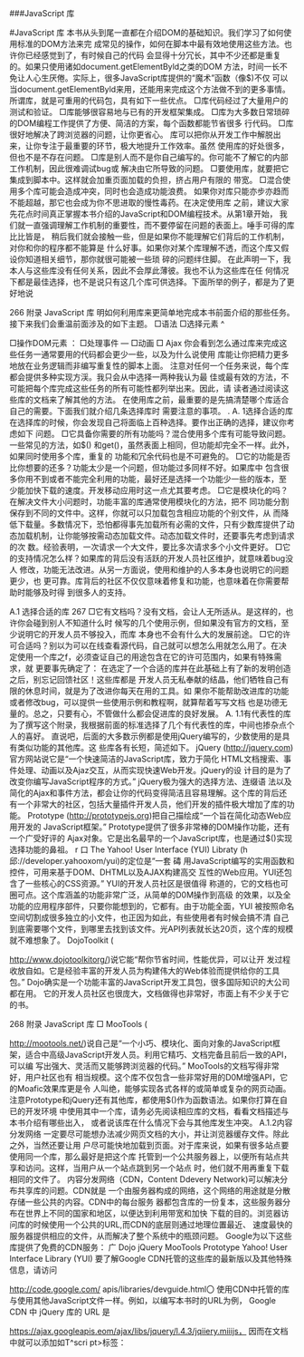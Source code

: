 ###JavaScript 库


#JavaScript 库
本书从头到尾一直都在介绍DOM的基础知识。我们学习了如何使用标准的DOM方法来完 成常见的操作，如何在脚本中最有效地使用这些方法。也许你已经感觉到了，有时候自己的代码 会显得十分冗长，其中不少还都是重复的。如果只使用诸如document.getElementByld之类的DOM 方法，时间一长不免让人心生厌倦。实际上，很多JavaScript库提供的“魔术”函数（像$)不仅 可以当document.getElementByld来用，还能用来完成这个方法做不到的更多事情。
所谓库，就是可重用的代码包，具有如下一些优点。
□库代码经过了大量用户的测试和验证。
□库能够很容易地与已有的开发框架集成。
□库为大多数日常琐碎的DOM编程工作提供了方便、简洁的方案，每个函数都能节省很多 行代码。
□库很好地解决了跨浏览器的问题，让你更省心。
库可以把你从开发工作中解脱出来，让你专注于最重要的环节，极大地提升工作效率。虽然 使用库的好处很多，但也不是不存在问题。
□库是别人而不是你自己编写的。你可能不了解它的内部工作机制，因此很难调试bug或 解决由它所导致的问题。
□要使用库，就要把它集成到脚本中。这样就会加重页面加载的负担，挤占用户有限的 带宽。
□混合使用多个库可能会造成冲突，同时也会造成功能浪费。
如果你对库只能亦步亦趋而不能超越，那它也会成为你不思进取的慢性毒药。在决定使用库 之前，建议大家先花点时间真正掌握本书介绍的JavaScript和DOM编程技术。从第1章开始， 我们就一直强调理解工作机制的重要性，而不要停留在问题的表面上。唾手可得的库比比皆是， 稍后我们就会接触一些，但是如果你不能理解它们背后的工作机制，对你和你的程序都不能算是 什么好事。如果你对某个库理解不透，而这个库又假设你知道相关细节，那你就很可能被一些琐 碎的问题绊住脚。
在此声明一下，我本人与这些库没有任何关系，因此不会厚此薄彼。我也不认为这些库在任 何情况下都是最佳选择，也不是说只有这几个库可供选择。下面所举的例子，都是为了更好地说

266 附录 JavaScript 库
明如何利用库来更简单地完成本书前面介绍的那些任务。
接下来我们会重温前面涉及的如下主题。
□语法
□选择元素	^


□操作DOM元素	：
□处理事件	—
□动画 □ Ajax
你会看到怎么通过库来完成这些任务一通常要用的代码都会更少一些，以及为什么说使用 库能让你把精力更多地放在业务逻辑而非编写重复性的脚本上面。
注意对任何一个任务来说，每个库都会提供多种实现方渓。我只会从中选择一两种我认为最 佳或最有效的方法，不可能把每个库完成这些任务的所有可能性都列举出来。因此，请 读者通过阅读这些库的文档来了解其他的方法。
在使用库之前，最重要的是先搞清楚哪个库适合自己的需要。下面我们就介绍几条选择库时 需要注意的事项。	.
A. 1选择合适的库
在选择库的时候，你会发现自己将面临上百种选择。要作出正确的选择，建议你考虑如下 问题。
□它具备你需要的所有功能吗？混合使用多个库有可能导致问题。一些常见的方法，如$() 和get()，虽然表面上相同，但功能却完全不一样。此外，如果同时使用多个库，重复的 功能和冗余代码也是不可避免的。
□它的功能是否比你想要的还多？功能太少是一个问题，但功能过多同样不好。如果库中 包含很多你用不到或者不能完全利用的功能，最好还是选择一个功能少一些的版本，至 少能加快下载的速度。开发移动应用时这一点尤其要考虑。
□它是模块化的吗？在解决文件大小问题时，功能丰富的库通常使用模块化的方法，把不 同功能分割保存到不同的文件中。这样，你就可以只加载包含相应功能的个别文件，从 而降低下载量。多数情况下，恐怕都得事先加载所有必需的文件，只有少数库提供了动 态加载机制，让你能够按需动态加载文件。动态加载文件时，还要事先考虑到请求的次 数。经验表明，一次请求一个大文件，要比多次请求多个小文件更好。
□它的支持情况怎么样？如果库的背后没有活跃的开发人员社区维护，就意味着bug没人 修改，功能无法改进。从另一方面说，使用和维护的人多本身也说明它的问题更少，也 更可靠。库背后的社区不仅仅意味着修复和功能，也意味着在你需要帮助时能够及时得 到很多人的支持。

A.1 选择合适的库	267
□它有文档吗？没有文档，会让人无所适从。是这样的，也许你会碰到别人不知道什么时 候写的几个使用示例，但如果没有官方的文档，至少说明它的开发人员不够投入，而库 本身也不会有什么大的发展前途。
□它的许可合适吗？别以为可以在线查看源代码，自己就可以想怎么用就怎么用了。在决 定使用一个库之f，必须查证自己的用途包含在它的许可范围内，如果有特殊需求，就 更要事先确定了：
在选定了一个合适的库并在此基础上有了新的发明创造之后，别忘记回馈社区！这些库都是 开发人员无私奉献的结晶，他们牺牲自己有限的休息时间，就是为了改进你每天在用的工具。如 果你不能帮助改进库的功能或者修改bug，可以提供一些使用示例和教程啊，就算帮着写写文档 也是功德无量的。总之，只要有心，不管做什么都会促进库的良好发展。
A. 1.1有代表性的库
为了撰写这个附录，我根据前面的标准选择了几个有代表性的库，中间也掺杂点个人的喜好。 直说吧，后面的大多数示例都是使用jQuery编写的，少数使用的是具有类似功能的其他库。这 些库各有长短，简述如下。
jQuery (http://jquery.com)官方网站说它是“一个快速简洁的JavaScript库，致力于简化 HTML文档搜索、事件处理、动画以及Ajaz交互，从而实现快速Web开发。jQuery的设 计目的是为了改变你编写JavaScript程序的方式。” jQuery极为强大的选择方法、连缀语 法以及简化的Ajax和事件方法，都会让你的代码变得简洁且容易理解。这个库的背后还 有一个非常大的社区，包括大量插件开发人员，他们开发的插件极大增加了库的功能。
Prototype (http://prototypejs.org)把自己描绘成“一个旨在简化动态Web应用开发的 JavaScript框架。” Prototype提供了很多非常棒的D0M操作功能，还有一个广受好评的 Ajax对象。它是出名最早的一个JavaScript库，也是通过$()实现选择功能的鼻祖。
r
口 The Yahoo! User Interface (YUI) Libraty (h邱://developer.yahooxom/yui)的定位是“一套
碡
用JavaScript编写的实用函数和控件，可用来基于DOM、DHTML以及AJAX构建高交 互性的Web应用。YUI还包含了一些核心的CSS资源。” YUI的开发人员社区是很值得 称道的，它的文档也可圈可点。这个库涵盖的功能非常广泛，从简单的D0M操作到高级 的效果，以及全功能的应用程序部件，只要你能想到的，它都有。由于功能全面，YUI 被按照命名空间切割成很多独立的小文件，也正因为如此，有些使用者有时候会搞不清 自己到底需要哪个文件，到哪里去找到该文件。光API列表就长达20页，这个库的规模 就不难想象了。
DojoToolkit (

http://www.dojotoolkitorg/)说它能“帮你节省时间，性能优异，可以让开 发过程收放自如。它是经验丰富的开发人员为构建伟大的Web体验而提供给你的工具 包。” Dojo确实是一个功能丰富的JavaScript开发工具包，很多国际知识的大公司都在用。 它的开发人员社区也很庞大，文档做得也非常好，市面上有不少关于它的书。

268 附录 JavaScript 库
□ MooTools (

http://mootools.net/)说自己是“一个小巧、模块化、面向对象的JavaScript框 架，适合中高级JavaScript开发人员。利用它精巧、文档完备且前后一致的API，可以编 写出强大、灵活而又能够跨浏览器的代码。” MooTools的文档写得非常好，用户社区也有 相当规模。这个库不仅包含一些非常好用的D0M增强API，它的Moafic效果库更是令 人叫绝，能够实现各式各样的或简单或复杂的网页动画。
注意Prototype和jQuery还有其他库，都使用$()作为函数语法。如果你打算在自已的开发环境 中使用其中一个库，请务必先阅读相应库的文档，看看文档描述与本书介绍有哪些出入， 或者说该库在什么情况下会与其他库发生冲突。
A.1.2内容分发网络
一定要尽可能想办法减少网页文档的大小，并让浏览器缓存文件。除此之外，当然还要让用 户尽可能快地加载到页面。对于库来说，如果有很多站点要使用同一个库，那么最好是把这个库 托管到一个公共服务器上，以便所有站点共享和访问。这样，当用户从一个站点跳到另一个站点 时，他们就不用再重复下载相同的文件了。
内容分发网络（CDN，Content Ddevery Network)可以解决分布共享库的问题。CDN就是 一个由服务器构成的网络，这个网络的用途就是分散存储一些公共的内容。CDN中的每台服务 器都包含库的一份复本，这些服务器分布在世界上不同的国家和地区，以便达到利用带宽和加快 下载的目的。浏览器访问库的时候使用一个公共的URL,而CDN的底层则通过地理位置最近、 速度最快的服务器提供相应的文件，从而解决了整个系统中的瓶颈问题。
Google为以下这些库提供了免费的CDN服务：
广
Dojo
jQuery
MooTools
Prototype
Yahoo! User Interface Library (YUI)
要了解Google CDN托管的这些库的最新版以及其他特殊信息，请访问

http://code.google.com/ apis/libraries/devguide.html〇
使用CDN中托管的库与使用其他JavaScript文件一样。例如，以编写本书时的URL为例， Google CDN 中 jQuery 库的 URL 是 

https://ajax.googleapis.eom/ajax/libs/jquery/l.4.3/jqiiery.miiijs，
因而在文档中就可以添加如T^scri pt>标签：
<script src="

https://ajax.googleapis.com/ajax/libs/jquery/
^ i.4.3/jquery.min.js,!x/script>
如果你觉得仅仅依赖Google或其他CDN不保险，可以再提供一个后备〈script〉标签，以便 在CDN不可用时从本地服务器下载相应文件。方法很简单，无非就是先检测一下相应对象是否

A.2 语法 269
存在，如果不存在就添加加载本地文件的<5(：「1 pt>标签：
〈script src=nhttps://ajax^googleapis.com/ajax/libs/jquery/
l.4.3/jquery^min^ jsflx/script>
<script>!window•jQuery && document•write(unescape(f%BC	1
script src=nscripts/jquery-l•4.3•mirLjs"%3E%3C/script%3E’））</script>
注意这个方法使用document.write在jQuery库没有创建全局window.jQuery对象的情况下洛加 一个<script>标签。本附录中使用的$函数，其实就是对专有的jQuery对象的简写别名。
有了后备代码后，即便CDN的服务器出了问题，也不会连累你的网站了。
A.2语法
在展示具体的示例之前，应该先介绍一些很多库都采用的语法。
注意jQuery、Prototype、MooTools及其他很多库，都把$()函数作为其选择器方法的简写。因 此，在本附录中使用$()会让示例代码更通用一些。不过，也要注意，虽然调用这个函数 的语法形式相似，但不同的库在底层创建的对象则迥然不同。要了解具体的$函数的工作 原理，请查看相应库的文档。
多数库都支持以点将方法连缀起来的语法，也就是通过点操作符把多个方法调用连接成一行 代码；就像我们前面针对getElementByld用过的一样：
document•getElementByld(!example1)♦nodeName;
在jQuery之类的库中，方法连缀是一种特色，这些库特意设计了相应的方法，以便通过连 缀的形式将复杂的脚本连缀成简短的代码。使用这些库时，一行脚本完成多项操作是司空见惯的。 举个例子，使用jQuery先删除文档中所有段落的一个类名，然后再为它们添加另一个类名，可 以这样来写：
$(^§ ).removeClass(,classFoo, ).addClass(,classBar,);
与第9章的那个添加类名的函数相比，这行代码可是清晰多了。稍后我们还会介绍有关$(V) 选择器的更多信息。
另一个语法是迭代。不少库都提供了方便对元素列表进行操作的循环结构，而连缀语法则为 此提供了一种一目了然的方式。
仍以jQuery为例，对于下面这个第3章示例中的循环：
var items = document.getElementsByTagName(,rliff); for (var i=0; i < items•length; i++) { alert(typeof items[i])j
}
使用jQuery的each方法可以写成：

270 附录 JavaScript 库
$(1li1).each(function(i){
alert( typeof this );
});
jQuery的each方法以及其他循环方法，会基于列表中的每个元素来执行一个回调函数。这 个回调函数只接收元素在列表中的索引作为参数，并在当前节点的上下文中执行，因此这个例子 中的this引用的就是每个11元素自身。
了解库的基本语法之后，下面就来看一看选择元素。
A.3选择元素
到目前为止，你已经知道怎么使用内置的D0M方法getElementByld、getElementsByTagName 以及getElementsByClassName，来分别通过ID、标签和类名来选择元素了。
能通过ID选择元素很方便，但如果能使用各种CSS选择器来选择元素不是更好吗？很多库 都和jQuery—样，提供了类似其$函数的髙级选择器方法。使用这些方法，可以基于以下要素进 行选择：
□带#的1〇，如$('#element1d’）
□带•的类名，如 $('.element-class')
口标签名，如$('tag1)
当然，这些选择元素的途径还算不上十分特别，但关键是还可以使用各种CSS选择器 (

http://www.w3 .org/TR/cssS-selectors/Wselectors)来选择特定的元素。
注意在$函数中通过ID选择器#element1d选择元素时，该函数仍然返回对象列表，只不过返回 的列表中只包含一个元素。这样，你可以使用连級语法继续调用each及其他jQuery方法。
A.3.1 CSS选择器
除了使用ID、类名和标签以外，在多数库中都可以使用下列高级的选择器：
)选择所有元素；
$(弋39^选择所有HTML标签中的tag元素；
$('tagA 1:_]选择作为tagA后代的所有tagB元素；
$('tagA,tagB,tagC)选择所有tagA元素、tagB元素和tagC元素；
$r#1d_)和$( 'tag#1cT)选择所有ID为Id的元素或ID为Id且标签为tag的元素；
$(’ .className1)和$('tag.className')选择所有类名为 className的元素或类名为 className 标签为tag的兀素。
也可以使用组合选择器ir：^$runi a.selectMeia空格来分隔选择更具体的后 jQuery还支持下列CSS 2.1属性选择器:

A.3 选择元素	271
$(ftag[attrT)选择所有带有attr属性的tag元素；
$rtag[attr=value；H选择所有attr属性值恰好等于value的tag元素；
$rtag[attr*=value：T)选择所有attr属性值中包含字符串value的tag元素；
$rtag[att卜=value：T)选择所有attr属性值为空格分隔的多个字符串且其中一个字符串等 于value的tag元素；
$( ’tagLattr^value]1)选择所有attr属性值以value开头的tag元素；
$( 'tag[att「$=value]')选择所有attr属性值以value结尾的tag元素；
$(_tag[att「|=valuer)选择所有attr属性值为连字符分隔的字符串且该字符串以value开 头的tag兀素；
$(laghttr^value]')选择所有attr属性值不等于value的tag元素。
此外，还可以使用子选择器或同辈选择器：
$rtagA > tagB’)选择作为tagA元素子元素的所有tagB元素；
$('tagA + tagB'^择紧邻tagA元素且位于其后的tagB元素；
$(’tagA〜择作为tagA同辈元素且位于其后的所有tagB元素。
还可以使用一些伪类和伪元素选择器：
$(1 tag: roor)选择作为文档根元素的tag元素；
口 $( _tag:nth-ch11d(n)')选择作为其父元素正数第n个子元素的所有tag元素；
$rtag:nth-last>cMld(nV)选择作为其父元素倒数第n个子元素的所有tag元素；
$rtag:nth-of-type(nV)选择几个同辈t的元素中的正数第n个；
$rtag:nth-last-of-type(n) _)选择几个同辈tag元素中的倒数第n个；
$rtag:first-cMlcT)选择作为其父元素第一个子元素的tag元素； a $(_ tag: 1 ast-chi 1 d _)选择作为其父元素最后一个子元素的tag元素；
$('tag:fi「st-of-type」选择几个同辈tag元素中的第一个；
$rtag: last-of-type]选择几个同辈tag元素中的最后一个；
$(’t的:only-chi 1 cH选择作为其父元素唯一子元素的tag元素；
$rtag:only-of-type]选择同辈元素中唯一一个标签为tag的元素；
$('tag:empty')选择所有没有子元素的tag元素；
$(’tag:enablecT)选择界面元素中所有已经启用的tag元素；
$rtag:d1sabled_)选择界面元素中所有已经禁用的tag元素；
口 $rtag:checkecn选择界面元素中所有已经被选中的tag元素（如复选框和单选按钮）；
$( _tag:not(s) ’)选择与选择器s不匹配的所有tag元素。
不同的库对上述选择器的支持情况各不相同，请査阅相应库的文档以了解具体的情况。
利用这些选择器，就可以基于它们在文档中的位置而不必通过类名或ID而迅速找到任意一 个特定的元素。而且，你的脚本不仅因此可以不再依赖于特定的ID或类名，还能减少选择元素 所需的代码。比如说，要选择文章中nav元素包含的所有链接，可以使用DOM方法通过下列代
码实现：

272 附录 JavaScript 库
var links =[];
var articles = document•getElementsByTagName(r!articlen); for (var a = 0; a < articles.length; a++ ) { var navs = articles[a].getElementsByTagName(,fnavM); for (var n = 0； n < navs♦length; n++ ) { var links = nav[n]^getElementsByTagName(tfa!,); for (var 1 = 0; 1 < links•length; 1++ ) { links[linkStlengh] = links[l]j
}
//对链接执行相应操作
但利用选择器语法，则可以缩短为很少的字符：
var links = $(!article nav a1);
//对链接执行相应操作
这样，代码不仅清晰了很多，而且也很容易看懂。 ’
A.3.2库所提供的专有选择器
有些库还提供了专有的选择器，例如jQuery支持$('tag:everT^p$rtag:odcn选择器，用于 选择偶数和奇数元素。第12章有一个为表格行添加条纹样式的函数：
function stripeTables() { if (! documentreturn false; var tables = document•getElementsByTagName(11 table11); for (var i=〇; i<tables.length; i++) { var odd = false;
var rows = tables[i].getElementsByTagName(,,trM); for (var ]、0; j<rows.length; j++) { if (odd ~ true) { addClass(rows[ j],noddl!); odd = false;
} else { odd * true;
而用一行jQuery代码，就可以轻松地选择所有奇数表格行并为它们应用CSS属性：
$(,ftr:oddn)^addClass(nodd,f);
怎么样，是不是简单明了？ jQuery还支持其他专有选择器。
$rtag:everT)选择匹配元素集中的偶数个元素——特别适合突出显示表格行！
$rtag:odd’)选择匹配元素集中的奇数个元素；
$('tag:eq(0厂)和$(心9:咖(0)1)选择匹配元素集中的第n个元素，如页面中第一个段落;
$rtag:gt(nV)选择匹配元素集中索引值大于n的所有元素；
$rtag:lt(nV)选择匹配元素集中索引值小于n的所有元素；
$(’tag:f1「st’)等价于:eq(0);

A.3 选择元素	273
$('tag:last_)选择匹配元素集中的最后一个元素；
$('tag:parent')选择匹配元素集中包含子元素（文本节点也算）的所有元素；
$rtag:conta1nsrtest _ V)选择匹配元素集中包含指定文本的所有元素；
$(_tag:visile')选择匹配元素集中所有可见的元素(包括display属性为block和Inline、 vis化111ty属性为visible以及type属性不是hidden的表单元素）；
$(’tag:h1dderT)选择匹配元素集中所有隐藏的元素（包括display属性为none、visibility 属性为hidden以及type属性为hidden的表单元素）。
使用这些选择器可以快速地修改元素，比如要修改页面中第一个段落的字体粗细：
$("p:first").css(，_fon1>weight","bold");
或者用一行代码来显示所有隐藏的<d1 V>元素：
$(l,div:hidden,f) •showO;	.
甚至就连要隐藏所有包含单词“scared”的dlv元素都易如反掌：
$(’丨 div: contains (’scared1 )rr).hide();
最后，jQuery还提供了一些专门为表单设计的表达式，用于快速访问表单元素：
:1nput选择表单中的所有元素（"input、select、textarea、button);
:text选择所有文本字段（type=ntext");
□〔password选择所有密码字段（type="password");
Tadlo选择所有单选按钮（type="rad1o");
:checkbox选择所有复选框（type="checl<box");
:subm1t选择所有提交按钮（type="submit");
:1mage选择所有表单图像（type=n1mage");
:reset选择所有重置按钮（type=nreset");
:button选择所有其他按钮（type=nbuttorT)。
A.3.3使用回调函数筛选
在髙级表达式还不能满足你的需要，或者某个库不支持某个表达式的情况下，还可以使用回 调函数来选择DOM元素，也就是基于每个元素执行相应的筛选代码。在接下来的所有示例中， 回调函数返回true则意味着相应的元素会出现在结果集中，返回false则意味着相应元素不会出 现在结果集中。
如果你想创建一个反向选择器，那么使用回调函数会非常方便。所有CSS选择器选择的都 是表达式最右端的元素，因此就没有办法通过它们选择“只包含一个图像子元素的所有锚标签”。 但使用回调函数则可轻松实现这个选择。假设有以下HTML:
<ul>
<li>
<a name=_rexamplel"><img src=Mexample.gifff alt=rrexamplef7x/a>
</li>
<li>	、

274 附录 JavaScript 库
<a name=lrexample2f,>No Images Here</a>
</li>
<li>
<a name=’’example3">
Two here!
<img sro"example2^gif" alt=ltexafnplel7>
<img src=flexample3.gif11 alt=Mexamplel7>
</a>
</li>
</ul>
使用YUI的YAHOO.utll.Dom.getElementsBy方法，基于本书前面介绍的DOM元素属性，即可 筛选出想要的元素：
var singlelmageAnchors = YAHOO』til』cmugetElementsBy(干unction(e) {
//査找只包含一个图像子元素的<a>节点
return (e.nodeName == ’A1 &S e.getElementsByTagI\lame(limgl).length == l);
})；
此时变量singlelmageAnchors会包含一个列表，列表中只有一个元素，因为示例代码中只有 一个仅包含一个图像子元素的锚，因此该元素引用的就是<a nauie="exampler>。
Prototype和jQuery为此分别提供了 flndAll和filter方法。在连缀调用方法的时候，使用这
两个方法就可以筛选出表达式返回的元素来。
首先来看一下Prototype的代码（使用$$选择器）：
// Prototype库的回调筛选函数
var singlelmageAnchors = SSCa^findAll(干unction(e) { return (e*descendants()^findAll(function(e) { return (e^nodeName == 'IMG1);
}).length == 1);
});
再看一下jQuery的代码：
//jQuery库的回调筛选函数
var singlelmageAnchors = $('a1).filter(function() { return ($(limgl,this).length == i)
})；
Prototype和jQuery的表达式选择器应该足以应付大多数的情况。万一你还需要对元素进行 更深入的分析，那么回调函数还可更复杂一些。
A.4操作DOM元素
每个库都提供了非常多的DOM操作方法，毕竟操作DOM的能力可以体现一个库的水平。 这里我们只简单列举其中几个，剩下的还是请读者自己去查阅相关库的文档。
A.4.1生成内容
用jQuery创建新的DOM元素很简单。把HTML代码作为$函数的参数传入，即可创建新的 节点。下面这行代码就可以给文档的body元素添加一个新的dlv元素。新的dlv元素会有一个值 为example的Id,并且包含“Hello”。

A.4 操作DOM元素 275
$(’<div id="example’f>Hello</div>f).appendTo(document.body);
或者，也可以试一试jQuery 的模板插件（

http://api.jquery.com/category/plugins/templates)。
注意可以使用Microsoft CDN中托管的这个模板插件。在编写本书时的URL为

http://ajax. microsoftcom/ajax/jquery.templates/betal/jquery.tmpLmin.js。
使用jQueiy模板插件可以在HTML字符串中声明一些特殊的变量，如${tenn}，这些变量随
后可以被替换成一组数组或其他模板。，
举个例子，以下是第8章的dlsplayAbbrevlatlons函数：
function displayAbbreviations() {
if (Idocument^getElementsByTagName 丨丨!document.createElement
叫丨! document • createTextNode) return false;
var abbreviations = document♦getElementsByTagName(Mabbrtr); if (abbreviations•length < l) return false; var defs = new Array(); for (var i=0; iobbreviations • length; i++) { var current_abbr = abbreviations[i]; var definition = current_abbr.getAttribute(lftitlefl); var key = current一abbnlastChiicLnodeValue; defs[key] = definition;
}
var dlist = documentscreateElement for (key in defs) { var definition = defs[key]; var dtitle = document•createElement(l,dtM); var dtitle—text = document•createTextNode(key);
.dtitle^appendChild(dtitle_text);
var ddesc = document.createElement(''dd11);
var ddesc_text = document•createTextNode(definition);
ddesc.appendChild(ddesc_text);
dlist•appendChild(dtitle);
dlist•appendChild(ddesc);
}
var header = document.createElement(flh2u);
var headerjtext = document•createTextNode(t,Abbreviations11);
header.appendChild(header_text);
documents body•appendChild^header);
document.body•appendChild(dlist);
}
如果使用jQuery及jQuery模板插件，可以如下重写：
function displayAbbreviations() {
//创建缩写词数组
var data = $(labbr,).map(function(){ return {
desc:$(this)^attr(rtitle1), term:$(this)^text()
}；
}).toArray();
//添加到文档并应用模板
$(,<h2>Abbreviations</h2>f).appendTo(document•body)•after(
$*tmpl( n<dt>${term}</dt><dd>${desc}</dd>ff, data )
•wrapAll("<dl/>，r)
)；

276 附录 JavaScript 库
更进一步，还可以把模板从函数中分离出来，根据每一页的具体情况来定义缩写词模板。模 板插件的文档（

http://api.jquery.com/tmpl)中详细介绍了利用<schpt^素的更高级模板功能，请 读者自行参考。
A.4.2操作内容
如果想对现有文档执行某些操作，或者移动某些元素的位置，可以使用jQuery的appendTo 或InsertAfter等方法。通过这些方法，可以找到一组元素，并把它们全都变成另一个元素的子 元素。
例如，可以把一个列表中的所有元素全部转移到另一个列表中：
$(Tul#listl li1)^appendTo(nul#list2n);
之所以可以实现这种操作，原因在于每个元素在文档中都只有一个引用。你让它成为另一个 元素的子元素，也就意味着它必须与原来的父元素解除“父子关系”。假如你想的是复制这些元 素，那么可以使用jQuery的done方法：
$(ful#listl li1 )^clone()^appendTo(l,ul#list2,t);
DOM操作在任何一个库中都受到了极大的重视，它们分别都提供了一些用于删除、插入、 添加、前置等操作的快捷方法。
A.5处理事件
综观全书，不难发现事件其实是用户交互的根本所在。没有事件，也就没有办法与页面交互。 通过前面的学习，相信你已经掌握了一些基本的事件方法。说到使用库，当然很多也都内置 了相应的事件管理功能。而且，这些库还包含了浏览器没有原生实现或者说W3C事件模块中没 有定义的自定义事件的注册及调用机制。
A.5.1加载事件
前面介绍过一个为页面加载事件注册处理方法的函数，即addLoadEvent:
干unction addloadEvent(func) { var oldonload = window^onload; if (typeof window^onload != 1 function1) { window^onload = func;
} else {
window.onload = function() { oldonload(); func();
利用这个函数可以在页面加载的时候执行其他函数:
function myFucntion() {
//在页面加载后执行一些操作
}
addLoadEvent(mvFunction);

A.5 处理事件	277
以上代码也可以写成：
addLoadEvent(function() {
//在页面加载后执行一些操作 })；
不同的库也都提供了类似的方法，只不过在实现方式上会有所不同。比如说，jQuery就利用 连缀语法基于每种事件类型都提供了相应的事件方法（

http://api.jquery.com/category/events)。
以addLoadEvent为例，jQuery的ready方法以类似的方式实现了相应的机制：
%(documr\t) .ready (handler);
$(handler);
第二个方法假定document对象是ready方法的目标。而ready方法可以接收一个匿名函数， 并将该函数注册为处理文档就绪事件的处理函数：
$(document).ready(function() {
//在页面加载后执行一些操作	•
})；
这样，只要D0M初始化工作一完成，就会调用「eady，相应地就会立即执行传入的回调函 数。
如果想像使用addLoadEvent函数一样使用jQuery的方法，只要把addLoadEvent替换成$就可 以了：
function myFucntion() {
//在页面加载后执行一些操作
}
$(myFunction);
或者干脆这样写：
$(function() {
//在页面i卩—后执行一些操作 });
A.5.2其他事件
除了加载事件，jQuery等库还提供很多特定于元素的事件，例如blur、focus、click、dblcllck、 mouseover、mouseout 和l submit，等等。
使用这些事件方法，可以为DOM元素批量注册事件处理函数，比如为页面中的每个链接注 册相同的click事件处理函数：
$('al).click( function(event) {
//在新窗口中打开当前href中的链接 window.open(this.getAttribute(1 href1));
//阻止链接的默认动作 return false;
});
这些方法还有另一种意外的用法，即在没有用户交互的情况下，你可以通过调用相应的方法 来触发元素上已经注册的事件监听器。
$(fa:first,).click();

278 附录 JavaScript 库
举例来说，下面是第12章的resetFlelds和prepareForms函数：
function resetFields(whichform) { for (var i=0; i<whichform•elements•length; i++) { var element = whichform.elements[i]; if (element•type == n$ubmitn) continue;
var hasPlaceholder = element•placeholder || element•getAttribute('placeholder1); if (!hasPlaceholder) continue; element.onfocus = function() {
var text = element♦placeholder 丨| element.getAttribute(1 placeholder1); if (this^value == text) { this^className = 1f; this•value = n";
element.onblur = function() { if (this^value « ,fn) { this^className = 'placeholder1;
this.value = element.placeholder || element•getAttribute(1 placeholder1);;
} }
element^onblur();
function prepareForms() { for (var i=〇; i<document^forms•length; i++) { var this千orm = document*forms[i]; resetFields(thisform);
addLoadEvent(prepareForms)
使用jQuery选择器和事件方法，以上准备表单的代码可以缩短为:
$(function() {
‘（•form input[placeholder]’）•干ocus(function(){ var input = $(this);
if (input.val() == input.attr('placeholder1)) {
input^val(11)^removeClass(rplaceholder1)•;
}
}).blur(function(){ var input = $(this); if (input.val() == 11) {
input•val(input.attr(lplaceholder1))#addClass(lplaceholder1);
}).blur();
})；
A.6 Ajax
Ajax应用爆发后，JavaScript库也变得越来越流行起来。很多库中的第一个对象就是Ajax, 即便不是，Ajax对象也是这些库迅速流行的一个重要原因。
A.6,1 Prototype 与 Ajax
最早源于RubyonRails项目的Prototype库，就是因Ajax对象而流行的。Prototype提供了几 种独特的Ajax方法：

A.6 Ajax 279
Ajax.Request(u「l, options)执行基本的 XMLHttpRequest 请求；
 Ajax.Updater(element, url, options)包装请求，并且将请求返回的内容自动添加到给定的 DOM节点中；
Ajax.Period1calUpdater(element, url, options)按照一定的时间间隔自动将请求返回的内
容添加到给定的DOM节点中。
以上每个方法中的options参数都包含下列属性。
contentType，即请求的内容类型。默认值为 appllcatlon/x-www-form-urlencoded。
method，即请求的HTTP方法。Prototype对于put和delete等请求的处理方式，以post 请求重写并将原始请求方法放到请求的jnethod参数中。默认值为post。
parameters，即与请求一同发送的参数。这些参数的格式可以是类似get请求中URL编码 的字符串，也可以是类似散列的对象，比如数组或以属性名表示参数名的对象。
postBody，默认值为null，即在post请求体中包含的内容。如果为空，请求体中将包含 parameters选项的内容。
□「equestHeaders,是一个对象或数组，可以通过它在请求中添加额外的头部信息。如果是 对象，属性名和值分别表示请求头部的名和值；如果是数组，则偶数索引项（从〇开始算) 表示头部信息的名称，奇数索引项（从1开始算）表示请求头部信息的值。默认情况下， Prototype会在这个属性中包含几个头部信息（重写就没有了）：
■ X-Requested-W1th，默认情况下为XMLHttpRequest，供服务器端识别Ajax请求用。你可 以根据自己的需要设置。
X-P「ototype-Version，Prototype 当前的版本号。
Accept，默认设置为 text/javasc「1pt、text/html、appllcatlon/xml、text/xml 和*/*。
_ Content-type,根据contentType的值和编码方式构建。
除了这些属性外，还可以在请求的不同阶段根据服务器的响应调用一些回调方法。下列每一 个回调方法都应该接收到两个参数，一个是XMLHttpRequest对象，另一个在响应包含X-JSON头 部的情况下是响应返回的JavaScript对象。如果没有X-JSON头部信息，贝lj第二个参数为null。 唯——个例外是onExceptlon回调方法，它的参数一个是Ajax.Request实例，另一个是异常对象。
下面以它们在请求中被调用的顺序列出了这些回调方法。
onExcept1on(ajax. request,exception)在请求或响应中出现错误时被调用，可能会在下面任
何一个回调方法执行期间同时发生。
onUirin1t1al1zed(XHRrequest ,json)在请求对象创建完成后可能会被调用，但不一定总会被
调用，因此尽量不要使用它。
onLoachng(XHRrequest,json)在对象创建完成且其连接打开时可能会被调用，但同样不一定 总会被调用，因此尽量不要使用它。
onLoadecKXHRrequest,json)在请求对象创建完成、连接打开且准备好发送请求时可能会被
调用，但同样不一定总会被调用，因此尽量不要使用它。
onInteract1ve(XHRrequest ,json)在请求对象接收到部分响应但尚未接收到全部响应时可能

280 附录 JavaScript 库
会被调用。没错，它同样不一定总会被调用，因此尽量不要使用它。
on### (XHR「equest,json)在适当的响应代码被设置时会被调用。###是用来表示响应情况的 HTTP状态代码。这个回调方法会在响应完成但尚未调用onComplete之前被调用。这个方 法也会阻止onSuccess和onFallure回调方法的执行。
onFa11ure(XHRrequest, json)在请求完成且有状态代码但其状态代码不是200到299之间的 数值时被调用。
onSuccess(XHR「equest,json)在请求完成且状态代码没有定义，或者状态代码介于200到 299之间时被调用。
onCoinplete(XHRrequest,json)在请求过程的最后被调用。
Prototype还提供了一个全局Ajax.Responders方法，用于控制和访问进进出出各种 Ajax.Request方法的Ajax请求。要了解有关Ajax.Responders方法的详细情况，请参考Prototype 的在线文档 

http://www.prototypejs.org/api/ajax/responders。
以下是使用Prototype发送Ajax请求的几个例子。
// Prototype Ajax•Request
//创建一个新的一次性请求并在成功时弹出消息 new Ajax.Request(
'some-server-side-script.php1,
{
method:1 get1，
onSuccess: function (transport) {
var response = transport.responseText || "no response text"; alert(fAjax.Request was successful: 1 + response);
h
onFailure: function (){ alert(^jax^Request failed');
}
)；} 、
// Prototype Ajax.Updater
// 创建一"一次性请求，以 responseText 来填充#ajax-updater-target 元素
new Ajax^Updater(
$(,ajax-updaterrtargetl),
^ome-server-side-script^php1,
{
- method: 1 get1>
//将其添加到目标元素的上部 insertion: Insertion•Top
>
)；
// Prototype Ajax.periodicalUpdater
//创建一个周期性的请求，每10秒钟自动填充一次#ajax-per1odic-target元素 new Ajax-PeriodicalUpdater(
$(’ajax轉periodic垂target
'some-server-side-script^php !>
{
method: ’GET、
//添加到现有内容的上方 insertion: Insertion•Top,
//每10秒钟运行一次

frequency: 10
A.6 Ajax 281
}
)；
Ajax.Request对象的另一个简单但却很给力的用法，是隔一段时间保存一次表单信息。这特 别适合在博客应用中解决用户临时保存数据的问题。使用Ajax.RequestO对象，再配合Prototype 的Form序列化方法，可以从表单中取得当前的信息，每隔几分钟就保存到服务器一次，从而保 证用户不会意外丢失已经花时间填写的内容。
//使用Prototype实现自动保存功能 //每30秒钟就保存一次#如1:〇$抑&1:〇〇11表单中的信息 //鲶后Mif^utosave-status元素标明更新状态 set!imeout(function() { new Ajax*Updater(
$('autosave-statusf),
’ some-server-side-autosave-script.php •，
{
method "post、	•
parameters : $(1 autosave-form1)•serialize(true)
}
)；
30000)；
A.6.2 jQuery 与 Ajax
为了比较语法上的异同，接下来看一看jQuery。jQuery也有一个低级的$.ajax方法，可以接
受各种属性。不过，还是先来看看它的那些简单易用的方法吧。
$.post(url, params, callback)通过 POST请求取得数据。
$.get(u「l，pa「ams, callback)通过GET请求取得数据。
$.getJSON(url, params, callback)取得JSON对象。
$.getScript(u「l, callback)取得并执行JavaScript文件。
这些方法实际上都是$.ajax()的包装方法，它们的回调方法总会被作为$.ajax()的成功回调方 法调用。每个回调方法都接受两个参数，分别是请求对象的响应文本（responseText)和状态 (status)：
$，get(’some-server-side-script•php_,
{ key: 'value1 },
function(responseText, status){
//你的代码
}
)；
状态是以下几个值之一：
success
error
notmodified
在使用getJSON和getScrlpt方法时响应会被求值，因此getJSON方法中传给回调的参数是一 个 JavaScript 对象。

282 附录 JavaScript 库
下面再给出几个使用上述方法的例子。
//使用$_get()实现快速的Ajax调用
//创建一个一次性的请求并在成功时弹出消息
$,get(,some-server-side-script.php,>
{ key: 'value1 }, function(responseText,status){
alert(!successful: 1 + responseText);
}
)；
//使用$.getJS0M()加栽JSON对象
//创建一个一次性的请求加载JSON文件并在成功时弹出消息 $.getDSONC1some-server-side-script,php', function(json){ alert(*successful: * + json.type);
});
jQuery还提供了一个load()方法：
□ $(express1on).load(url, params, callback)把URL的结果加载到相应的DOM元素中。 这个方法会以返回的结果自动填充相应的一个或多个元素：
//$(…）.load()用于自动填充元素
"创建一个一次性的请求，用responseText的内容填充#ajax-updater-target元素 $(,f#ajax-updater-target,!).load(
1 some-server-side-script^php1,
{ key: 'value1 }, function(responseText>status) { alert(*successful: 1 + responseText);
}
)；
Prototype的Ajax. update()方法与此也是类似的。
而且，也可以使用$()方法实现周期性的保存功能：
//使用jQuery实现自动保存功能	、
//每30秒钟保存一次#autosave-fomi表单的信息
//然后更新#3此05376*^31115元素标明更新状态 setTimeout(function() {
$('autosave-status1)*load(
1some-server-side-script*phpf,
$.param({
titie:$(_#autosave_form input[@name=title]’)，val(), story ^(^autosave-form textarea[@name=story]1 ).val()
})
)；
30000)；
jQuery 还有一些 Ajax 插件，例如 Mike Alsup 的 Ajax Form 插件（

http://plugins.jquery.com/) 就让处理表单和Ajax事件变得很容易。想要像第12章那样通过Ajax提交评论表单吗？就这么 简单：
$(,#commentForfn,)•ajaxForm(function() { alert(uThank you for your comment!n);
});
这个方法会将表单的内容序列化，然后将结果发送给表单的action属性中指定的脚本。

A.7 动画和效果	283
A.7动画和效果
到现在为止，我们已经知道使用库能完成很多DOM操作和脚本任务了。下面我们来享受一 些视觉上的冲击和交互效果。
有些库（如jQuery)会内置一些效果属性，而另一些库则会依赖插件来提供效果方法。如果 你选择的库没有效果方法，建议考虑一下Moo.fx和Script.aculo.us。
Moof.fx (

http://moofic.mad4miIk.net/)把自身描述为“一个超轻量、超小巧、超精简的 JavaScript效果库，可以配合prototype Js或mootools框架使用。”总的来说，Moo.fx的使 用还是非常方便的，它采用了一种低抽象度的方式，让你指出元素以及想要在给定的时 间间隔内修改哪个CSS属性。这些修改只会应用到特定的元素，不会应用到该元素的子 元素（除非子元素根据层叠规则会继承相应的CSS属性)。利用这些低抽象度的特性，不 用编写太多代码，就可以创造出几乎任何你能够想到的效果。
Script.aculo.us (http://script.aculo.us)呢，它“是一个好用、跨浏览器的 JavaScript用户
界面库，能够让你的网站和Web应用动起来。” Script.aculo.us采用的是一种高抽象度的 方式，提供了一些核心效果以及在此基础上的组合效果。在应用这些髙级效果的情况下， 指定元素的所有子元素可能也会受到影响。例如，在某个段落上调用Effect.Scale时，字 体的大小也会随着段落及其他子元素的宽度和高度的变化而同步缩放。这些高级效果的 组合让应用大型、复杂的效果变得比较简单，值得考虑。
以上这两个效果库都是构建在Prototype基础上的，Moo.fx也有基于MooTools库的版本 (

http://mootools.net/) 0
注意Moo.fx需要通过$()和$$()方法取得元素，因此再重申一次，如果你使用的是这个库，那 么就要在混合多个库时倍加小心。建议查看文档，采取最佳方式避免冲突。
A.7.1基于CSS属性的动画
动画的最基本形式，就是随着时间推移改变一个元素的CSS属性，比如下面这个我们在第 10章看到过的moveElement函数：
function moveElement(elementID,final_x,final_y^interval) { if (!document•getElementByld) return false; if (!document,getElementByld(elementlD)) return false; var elem = document.getElementByld(elementlD); if (elenMnovemerrt) { clearTimeout(elem^movement);
}
if (!elem晄tyle昹eft) { elem# style 昹eft = M〇pxir;
>
if (!elem.style.top) { elem ♦style 晅op =： _?〇px";

284 附录 JavaScript 库
var xpos = parselnt(elem^style.left); var ypos = parselnt(elem^style^top); var dist = 0；
if (xpos == final_x && ypos ==千inal_y) { return true;
} … if (xpos < 千inal_x) {
dist = Math^ceil((final_x - xpos)/l〇);
xpos = xpos + dist;
}
if (xpos > final_x) { dist = Math.ceil((xpos • final_x)/10); xpos = xpos - dist;
}
if (ypos < final一y) { dist = Math.ceil((final_y - ypos)/l〇); ypos = ypos + dist;
}
if (ypos > finally) { dist = Math*ceil((ypos - final_y)/i〇); ypos = ypos - dist;
}
elerru style • left = xpos + "px"; elem^style^top = ypos + ”px";
var repeat = "moveElement("’+elementID+ul,"++inal_x+","+final_y+n,’’+interval+")"; elenu movement = setTimeout(repeat,interval);
}
使用计时器和数学公式的问题在于，代码会在不知不觉中变得非常复杂冗长。好在jQuery 之类的库可以为我们提供很大的帮助。
上面这个moveElement函数是通过链接的鼠标事件触发的：
var links = list^getEleinentsByTagName(rta,1);
//为mouseover事件#加动画行为 links[〇]^onmouseover = function() { moveEiement(npre\/iewM,-100,0,10);
}
links[i].onmouseover = function() { moveEieinent(,f preview",-2〇〇,〇,i〇);
i
碡
links[2].onmouseover = function() { moveElement(f,previewu>-300^0,10)；
}
我们可以把moveElement相关的逻辑集中起来，通过jQuery的animate方法来为preview元素 应用位置动画。这个animate方法以CSS属性及最终值的列表作为参数，能够按照指定的时间间 隔从当前值开始修改相应的属性值。
$(la,)^each(function(i) { var preview = $(^preview1); var final_x = i * -100;
$(this)^mouseover(function(){ preview^animate({left:final_x}, 10);
})； '
});
这就比第10章的代码简单多了。使用jQuery只需几行代码，而且不必担心复杂的数学计算
和计时器问题。	-
当然，还不止于此，你还可以控制动画的变化过程。jQuery的animate方法为此还接受另一

A.7 动画和效果	285
个参数：
i(expression) .dir\imte( properties, duration, easing )
第三个参数easing是一个函数，用于计算动画在特定时间段内的速度。这些函数涉及的数学 计算有时候会非常复杂，但借助它们来改变速度却能创建出精彩的淡入淡出以及弹跳效果。 jQuery库中默认的缓动函数只有默认的swing和速度恒定的linear。
要想得到更多缓动函数，可以在jQuery UI套件（

http://jqueryui.com/)或jQuery缓动插件 (http://gsgd_co.uk/sandbox/jquery/easmg)中去找。
A.7.2组合动画
不少库都提供了一些组合动画，以方便幵发人员使用。例如，在不用插件的情况下，jQuery 提供了下列方法。	•
fadeln f卩 fadeOut。
fadeTo将匹配元素的不透明度调整到指定的值。
slIdeToggle、slIdeDown和slldeUp用“滑移动画”隐藏和显示匹配的元素。
其他库，比如Script.aculo.us，还提供了更多高级动画效果，比如下面这些。
Effect.Appear, Effect.Fade
Effect.Puff
Effect.DropOut
Effect.Shake
Effect.SwItchOff
Effeet • B1 彳 ndDown 和 Effeet • B11 ndUp
Effect. S11 deDown 和 Effeet. S11 dellp
Effect.Pul sate
Effect.Squish	,
Effect.Fold
Effect.Grow
Effect.Shrink
A.7.3注意可访问性
在使用恰当的情况下，微妙的梦果可以起到提示变更的作用。动画和效果也可以把人的注意 力吸引到界面的某个地方，从而引导交互顺利进行，或者只是让访客感到惊喜并给人留下难忘的 印象，为没有什么新意的HTML添加一点生命气息。
、	请注意，应用效果时要时刻提醒自己注意可访问性。看上去美不胜收的各种效果，如果影响
到访客顺利査看信息，恐怕就得不偿失了。

286 附录 JavaScript 库
A.8小结
在本附录中，我们探讨了为什么库能够帮我们简化日常的编程工作。篇幅所限，不可能面面 俱到地谈到所有库或者库的所有功能。为此，请感兴趣的读者自行査阅相关库的文档，从而全面 了解库的特点，作出正确的选择。
选择库的时候，一定要全面考察自己看中的每一个候选库。搞清楚如何处理库之间的冲突， 功能太少还是太多，有没有坚强的社区做后盾，或者说能否得到及时的技术支持。在选定了合适 的库以后，还要尽可能发挥出这个库的最大效用。与此同时，最好能够进一步理解库的工作原理。 依赖于库不要紧，关键是不要只停留在简单的使用这个表面上。

“本书不愧为经典，文笔清新，深入浅出，不知不觉让你掌握优秀的编程原则，明白为什么要遵守标准。”
Slashdot
“我要隆重推荐本书，它前所未有地演示了DOM脚本编程的真正潜力。无论你是JavaScript新手还是专家，本书都绝 对值得你拥有。”
	Garrett Dimon，Digital-Web.com杂志专栏作家
DOM Scripting
Web Design with JavaScript and the Document Object Model
Second Edition
JavaScript DOM编程艺术(第2版)
JavaScript是Web开发中最重要的一门语言，它强大而优美。无论是桌面开发，还是移动应用， JavaScript都是必须掌握的技术。W3C的D0M标准是开发Web应用的基石，已经得到所有现代浏览器的支 持，这使得跨平台Web开发成了一件轻松惬意的事。
本书是超级畅销书的升级版，由倡导Web标准的领军人物执笔，揭示了前端开发的真谛，是学习 JavaScript和D0M开发的必读之作。
本书在简洁明快地讲述JavaScript和D0M的基本知识之后，通过几个实例演示了专业水准的网页开发技 术，透彻阐述了平稳退化等一批至关重要的JavaScript编程原则和最佳实践，并全面探讨了 HTML5以及 jQuery等JavaScript库。读者将看到JavaScript、HTML5和CSS如何协作来创建易用的、与标准兼容的Web 设计，掌握使用JavaScript和DOM通过客户端动态效果和用户控制的动画来加强Web页面的必备技术，同 时，还将对如何利用库提高开发效率有全面深入的理解。